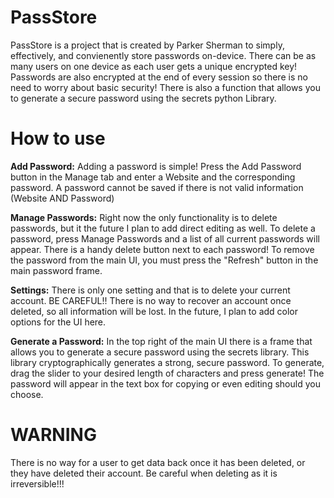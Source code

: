 # PassStore
PassStore is a project that is created by Parker Sherman to simply, effectively, and convienently store passwords on-device. There can be as many users on one device as each user gets a unique encrypted key! Passwords are also encrypted at the end of every session so there is no need to worry about basic security! There is also a function that allows you to generate a secure password using the secrets python Library.

# How to use
**Add Password:** Adding a password is simple! Press the Add Password button in the Manage tab and enter a Website and the corresponding password. A password cannot be saved if there is not valid information (Website AND Password)

**Manage Passwords:** Right now the only functionality is to delete passwords, but it the future I plan to add direct editing as well. To delete a password, press Manage Passwords and a list of all current passwords will appear. There is a handy delete button next to each password! To remove the password from the main UI, you must press the "Refresh" button in the main password frame.

**Settings:** There is only one setting and that is to delete your current account. BE CAREFUL!! There is no way to recover an account once deleted, so all information will be lost. In the future, I plan to add color options for the UI here.

**Generate a Password:** In the top right of the main UI there is a frame that allows you to generate a secure password using the secrets library.
This library cryptographically generates a strong, secure password. To generate, drag the slider to your desired length of characters and press generate! The password will appear in the text box for copying or even editing should you choose.

# WARNING
There is no way for a user to get data back once it has been deleted, or they have deleted their account. Be careful when deleting as it is irreversible!!!
